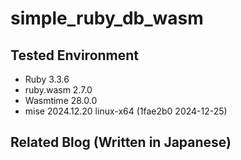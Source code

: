 # simple_ruby_db_wasm

## Tested Environment

- Ruby 3.3.6
- ruby.wasm 2.7.0
- Wasmtime 28.0.0
- mise 2024.12.20 linux-x64 (1fae2b0 2024-12-25)


## Related Blog (Written in Japanese)
